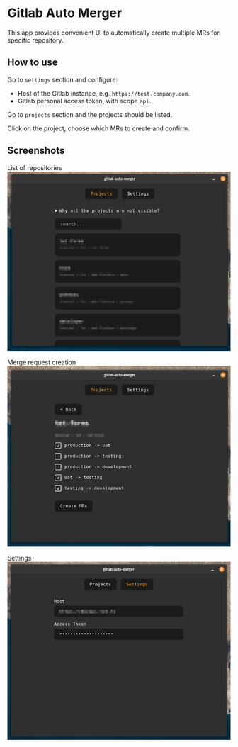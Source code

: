 # Gitlab Auto Merger

This app provides convenient UI to automatically create multiple MRs for specific repository.

## How to use

Go to `settings` section and configure:
- Host of the Gitlab instance, e.g. `https://test.company.com`.
- Gitlab personal access token, with scope `api`.

Go to `projects` section and the projects should be listed.

Click on the project, choose which MRs to create and confirm.

## Screenshots

List of repositories
![list view of repositories](./screenshots/list.png)

Merge request creation
![view for merge request creation](./screenshots/mrs.png)

Settings
![settings view](./screenshots/settings.png)
